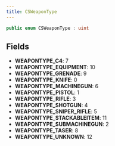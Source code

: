 ```yaml
---
title: CSWeaponType
---
```


```csharp
public enum CSWeaponType : uint
```

## Fields

- **WEAPONTYPE_C4**: 7
- **WEAPONTYPE_EQUIPMENT**: 10
- **WEAPONTYPE_GRENADE**: 9
- **WEAPONTYPE_KNIFE**: 0
- **WEAPONTYPE_MACHINEGUN**: 6
- **WEAPONTYPE_PISTOL**: 1
- **WEAPONTYPE_RIFLE**: 3
- **WEAPONTYPE_SHOTGUN**: 4
- **WEAPONTYPE_SNIPER_RIFLE**: 5
- **WEAPONTYPE_STACKABLEITEM**: 11
- **WEAPONTYPE_SUBMACHINEGUN**: 2
- **WEAPONTYPE_TASER**: 8
- **WEAPONTYPE_UNKNOWN**: 12

